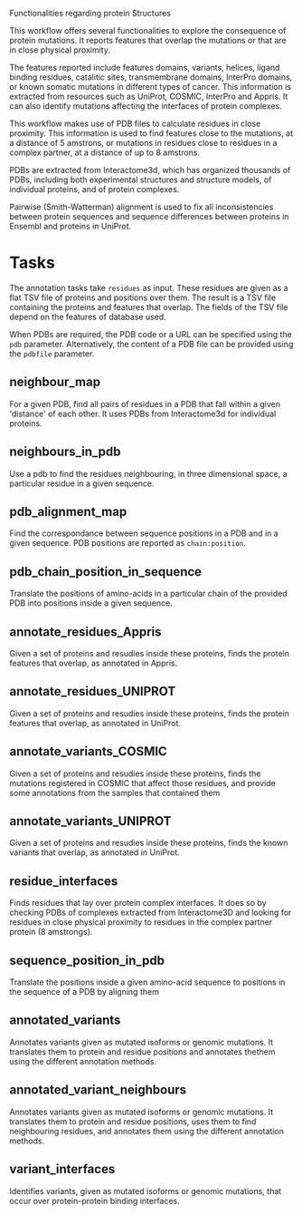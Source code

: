 Functionalities regarding protein Structures

This workflow offers several functionalities to explore the consequence of
protein mutations. It reports features that overlap the mutations or that are
in close physical proximity. 

The features reported include features domains, variants, helices, ligand
binding residues, catalitic sites, transmembrane domains, InterPro domains, or
known somatic mutations in different types of cancer. This information is
extracted from resources such as UniProt, COSMIC, InterPro and Appris.  It can
also identify mutations affecting the interfaces of protein complexes.

This workflow makes use of PDB files to calculate residues in close proximity.
This information is used to find features close to the mutations, at a distance
of 5 amstrons, or mutations in residues close to residues in a complex partner,
at a distance of up to 8 amstrons. 

PDBs are extracted from Interactome3d, which has organized thousands of PDBs,
including both experimental structures and structure models, of individual
proteins, and of protein complexes.

Pairwise (Smith-Watterman) alignment is used to fix all inconsistencies between
protein sequences and sequence differences between proteins in Ensembl and
proteins in UniProt.

# Tasks

The annotation tasks take `residues` as input. These residues are given as a
flat TSV file of proteins and positions over them. The result is a TSV file
containing the proteins and features that overlap. The fields of the TSV
file depend on the features of database used.

When PDBs are required, the PDB code or a URL can be specified using the `pdb`
parameter. Alternatively, the content of a PDB file can be provided using the
`pdbfile` parameter.

## neighbour_map

For a given PDB, find all pairs of residues in a PDB that fall within a given
'distance' of each other. It uses PDBs from Interactome3d for individual
proteins.


## neighbours_in_pdb

Use a pdb to find the residues neighbouring, in three dimensional space, a
particular residue in a given sequence. 

## pdb_alignment_map

Find the correspondance between sequence positions in a PDB and in a given
sequence. PDB positions are reported as `chain:position`.

## pdb_chain_position_in_sequence

Translate the positions of amino-acids in a particular chain of the provided
PDB into positions inside a given sequence.

## annotate_residues_Appris

Given a set of proteins and resudies inside these proteins, finds the protein
features that overlap, as annotated in Appris.

## annotate_residues_UNIPROT

Given a set of proteins and resudies inside these proteins, finds the protein
features that overlap, as annotated in UniProt.

## annotate_variants_COSMIC

Given a set of proteins and resudies inside these proteins, finds the mutations
registered in COSMIC that affect those residues, and provide some annotations
from the samples that contained them

## annotate_variants_UNIPROT

Given a set of proteins and resudies inside these proteins, finds the known
variants that overlap, as annotated in UniProt.

## residue_interfaces

Finds residues that lay over protein complex interfaces. It does so by checking
PDBs of complexes extracted from Interactome3D and looking for residues in
close physical proximity  to residues in the complex partner protein (8
amstrongs).

## sequence_position_in_pdb

Translate the positions inside a given amino-acid sequence to positions in the
sequence of a PDB by aligning them

## annotated_variants

Annotates variants given as mutated isoforms or genomic mutations. It
translates them to protein and residue positions and annotates thethem using
the different annotation methods.

## annotated_variant_neighbours

Annotates variants given as mutated isoforms or genomic mutations. It
translates them to protein and residue positions, uses them to find
neighbouring residues, and annotates them using the different annotation methods.

## variant_interfaces

Identifies variants, given as mutated isoforms or genomic mutations, that
occur over protein-protein binding interfaces. 
